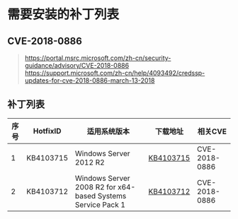 # 需要安装的补丁列表

## CVE-2018-0886

><https://portal.msrc.microsoft.com/zh-cn/security-guidance/advisory/CVE-2018-0886>  
><https://support.microsoft.com/zh-cn/help/4093492/credssp-updates-for-cve-2018-0886-march-13-2018>

## 补丁列表

序号 | HotfixID | 适用系统版本 | 下载地址 | 相关CVE
---|---|---|---|---
1 | KB4103715 | Windows Server 2012 R2 | [KB4103715](http://download.windowsupdate.com/c/msdownload/update/software/secu/2018/04/windows8.1-kb4103715-x64_43bebfcb5be43876fb6a13a4eb840174ecb1790c.msu) | CVE-2018-0886
2 | KB4103712 | Windows Server 2008 R2 for x64-based Systems Service Pack 1 | [KB4103712](http://download.windowsupdate.com/c/msdownload/update/software/secu/2018/04/windows6.1-kb4103712-x64_44bc3455369066d70f52da47c30ca765f511cf68.msu) | CVE-2018-0886
